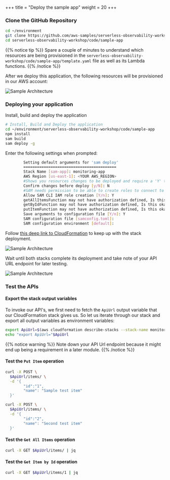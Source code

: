 +++
title = "Deploy the sample app"
weight = 20
+++

### Clone the GitHub Repository 

```sh
cd ~/environment
git clone https://github.com/aws-samples/serverless-observability-workshop.git
cd serverless-observability-workshop/code/sample-app
```

{{% notice tip %}}
Spare a couple of minutes to understand which resources are being provisioned in the `serverless-observability-workshop/code/sample-app/template.yaml` file as well as its Lambda functions.
{{% /notice %}}

After we deploy this application, the following resources will be provisioned in our AWS account:

![Sample Architecture](/images/architecture.png?width=40pc)

### Deploying your application

Install, build and deploy the application

```sh
# Install, Build and Deploy the application
cd ~/environment/serverless-observability-workshop/code/sample-app
npm install
sam build
sam deploy -g
```

Enter the following settings when prompted:

```sh
        Setting default arguments for 'sam deploy'
        =========================================
        Stack Name [sam-app]: monitoring-app
        AWS Region [us-east-1]: <YOUR AWS_REGION>
        #Shows you resources changes to be deployed and require a 'Y' to initiate deploy
        Confirm changes before deploy [y/N]: N
        #SAM needs permission to be able to create roles to connect to the resources in your template
        Allow SAM CLI IAM role creation [Y/n]: Y
        getAllItemsFunction may not have authorization defined, Is this okay? [y/N]: Y
        getByIdFunction may not have authorization defined, Is this okay? [y/N]: Y
        putItemFunction may not have authorization defined, Is this okay? [y/N]: Y
        Save arguments to configuration file [Y/n]: Y
        SAM configuration file [samconfig.toml]: 
        SAM configuration environment [default]: 

```

Follow [this deep link to CloudFormation](https://console.aws.amazon.com/cloudformation/home#/stacks?filteringText=sam-&filteringStatus=active&viewNested=true&hideStacks=false&stackId=) to keep up with the stack deployment.

![Sample Architecture](/images/samstacks.png)

Wait until both stacks complete its deployment and take note of your API URL endpoint for later testing.

![Sample Architecture](/images/samstackcomplete.png)

### Test the APIs

#### Export the stack output variables

To invoke our API's, we first need to fetch the `ApiUrl` output variable that our CloudFormation stack gives us. So let us iterate through our stack and export all output variables as environment variables:

```sh
export ApiUrl=$(aws cloudformation describe-stacks --stack-name monitoring-app --output json | jq '.Stacks[].Outputs[] | select(.OutputKey=="ApiUrl") | .OutputValue' | sed -e 's/^"//'  -e 's/"$//')
echo "export ApiUrl="$ApiUrl
```

{{% notice warning %}}
Note down your API Url endpoint because it might end up being a requirement in a later module.
{{% /notice %}}


#### Test the `Put Item` operation

```sh
curl -X POST \
  $ApiUrl/items/ \
  -d '{
        "id":"1",  
        "name": "Sample test item"
  }'

curl -X POST \
  $ApiUrl/items/ \
  -d '{
        "id":"2",  
        "name": "Second test item"
  }'
```

#### Test the `Get All Items` operation

```sh
curl -X GET $ApiUrl/items/ | jq
```

#### Test the `Get Item by Id` operation

```sh
curl -X GET $ApiUrl/items/1 | jq
```
